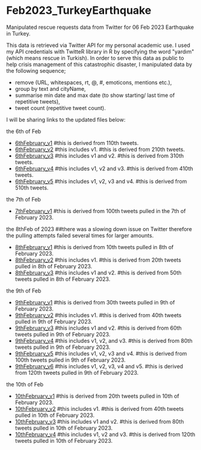 # Feb2023_TurkeyEarthquake
Manipulated rescue requests data from Twitter for 06 Feb 2023 Earthquake in Turkey.


This data is retrieved via Twitter API for my personal academic use. I used my API credentials with TwitteR library in R by specifying the word "yardım" (which means rescue in Turkish). In order to serve this data as public to help crisis management of this catastrophic disaster, I manipulated data by the following sequence; 

- remove (URL, whitespaces, rt, @, #, emoticons, mentions etc.), 
- group by text and cityName, 
- summarise min date and max date (to show starting/ last time of repetitive tweets), 
- tweet count (repetitive tweet count).

I will be sharing links to the updated files below:

the 6th of Feb
- [6thFebruary_v1](rescueRequests_v1.csv) #this is derived from 110th tweets.
- [6thFebruary_v2](rescueRequests_v2.csv) #this includes v1. #this is derived from 210th tweets.
- [6thFebruary_v3](rescueRequests_v3.csv) #this includes v1 and v2. #this is derived from 310th tweets.
- [6thFebruary_v4](rescueRequests_v4.csv) #this includes v1, v2 and v3. #this is derived from 410th tweets.
- [6thFebruary_v5](rescueRequests_v5.csv) #this includes v1, v2, v3 and v4. #this is derived from 510th tweets.

the 7th of Feb
- [7thFebruary_v1](rescueRequests_7thFebruary_v1.csv) #this is derived from 100th tweets pulled in the 7th of February 2023. 

the 8thFeb of 2023 ##there was a slowing down issue on Twitter therefore the pulling attempts failed several times for larger amounts.
- [8thFebruary_v1](rescueRequests_8thFebruary_v1.csv) #this is derived from 10th tweets pulled in 8th of February 2023. 
- [8thFebruary_v2](rescueRequests_8thFebruary_v2.csv) #this includes v1. #this is derived from 20th tweets pulled in 8th of February 2023. 
- [8thFebruary_v3](rescueRequests_8thFebruary_v3.csv) #this includes v1 and v2. #this is derived from 50th tweets pulled in 8th of February 2023. 

the 9th of Feb
- [9thFebruary_v1](rescueRequests_9thFebruary_v1.csv) #this is derived from 30th tweets pulled in 9th of February 2023. 
- [9thFebruary_v2](rescueRequests_9thFebruary_v2.csv) #this includes v1. #this is derived from 40th tweets pulled in 9th of February 2023. 
- [9thFebruary_v3](rescueRequests_9thFebruary_v3.csv) #this includes v1 and v2. #this is derived from 60th tweets pulled in 9th of February 2023. 
- [9thFebruary_v4](rescueRequests_9thFebruary_v4.csv) #this includes v1, v2, and v3. #this is derived from 80th tweets pulled in 9th of February 2023. 
- [9thFebruary_v5](rescueRequests_9thFebruary_v5.csv) #this includes v1, v2, v3 and v4. #this is derived from 100th tweets pulled in 9th of February 2023. 
- [9thFebruary_v6](rescueRequests_9thFebruary_v6.csv) #this includes v1, v2, v3, v4 and v5. #this is derived from 120th tweets pulled in 9th of February 2023. 

the 10th of Feb
- [10thFebruary_v1](rescueRequests_10thFebruary_v1.csv) #this is derived from 20th tweets pulled in 10th of February 2023. 
- [10thFebruary_v2](rescueRequests_10thFebruary_v2.csv) #this includes v1. #this is derived from 40th tweets pulled in 10th of February 2023. 
- [10thFebruary_v3](rescueRequests_10thFebruary_v3.csv) #this includes v1 and v2. #this is derived from 80th tweets pulled in 10th of February 2023. 
- [10thFebruary_v4](rescueRequests_10thFebruary_v4.csv) #this includes v1, v2 and v3. #this is derived from 120th tweets pulled in 10th of February 2023. 

